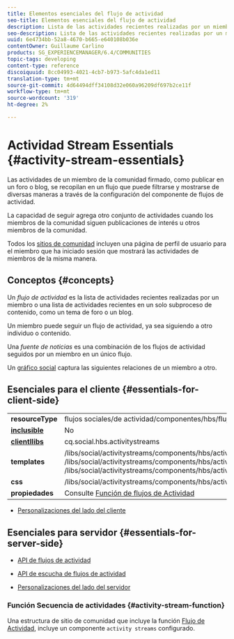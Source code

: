 ```yaml
---
title: Elementos esenciales del flujo de actividad
seo-title: Elementos esenciales del flujo de actividad
description: Lista de las actividades recientes realizadas por un miembro o una lista de actividades recientes en un solo subproceso de contenido
seo-description: Lista de las actividades recientes realizadas por un miembro o una lista de actividades recientes en un solo subproceso de contenido
uuid: 6e4734bb-52a8-4670-b665-e640108b036e
contentOwner: Guillaume Carlino
products: SG_EXPERIENCEMANAGER/6.4/COMMUNITIES
topic-tags: developing
content-type: reference
discoiquuid: 8cc04993-4021-4cb7-b973-5afc4da1ed11
translation-type: tm+mt
source-git-commit: 4d64494dff34108d32e060a96209df697b2ce11f
workflow-type: tm+mt
source-wordcount: '319'
ht-degree: 2%

---
```



# Actividad Stream Essentials {#activity-stream-essentials}

Las actividades de un miembro de la comunidad firmado, como publicar en un foro o blog, se recopilan en un flujo que puede filtrarse y mostrarse de diversas maneras a través de la configuración del componente de flujos de actividad.

La capacidad de seguir agrega otro conjunto de actividades cuando los miembros de la comunidad siguen publicaciones de interés u otros miembros de la comunidad.

Todos los [sitios de comunidad](overview.md#communitiessites) incluyen una página de perfil de usuario para el miembro que ha iniciado sesión que mostrará las actividades de miembros de la misma manera.

## Conceptos {#concepts}

Un *flujo de actividad* es la lista de actividades recientes realizadas por un miembro o una lista de actividades recientes en un solo subproceso de contenido, como un tema de foro o un blog.

Un miembro puede seguir un flujo de actividad, ya sea siguiendo a otro individuo o contenido.

Una *fuente de noticias* es una combinación de los flujos de actividad seguidos por un miembro en un único flujo.

Un [gráfico social](essentials-socialgraph.md) captura las siguientes relaciones de un miembro a otro.

## Esenciales para el cliente {#essentials-for-client-side}

<table> 
 <tbody>
  <tr>
   <td> <strong>resourceType</strong></td> 
   <td>flujos sociales/de actividad/componentes/hbs/flujos de actividad</td> 
  </tr>
  <tr>
   <td> <a href="scf.md#add-or-include-a-communities-component"><strong>inclusible</strong></a></td> 
   <td>No</td> 
  </tr>
  <tr>
   <td> <a href="clientlibs.md"><strong>clientllibs</strong></a></td> 
   <td>cq.social.hbs.activitystreams</td> 
  </tr>
  <tr>
   <td> <strong>templates</strong></td> 
   <td> /libs/social/activitystreams/components/hbs/activitystreams/activitystreams.hbs<br /> /libs/social/activitystreams/components/hbs/activitystreams/activity/activity-title.hbs<br /> /libs/social/activitystreams/components/hbs/activitystreams/activity/activity.hbs</td> 
  </tr>
  <tr>
   <td> <strong>css</strong></td> 
   <td> /libs/social/activitystreams/components/hbs/activitystreams/clientlibs/activitystreams.css</td> 
  </tr>
  <tr>
   <td><strong> propiedades</strong></td> 
   <td>Consulte <a href="activities.md">Función de flujos de Actividad</a></td> 
  </tr>
 </tbody>
</table>

* [Personalizaciones del lado del cliente](client-customize.md)

## Esenciales para servidor {#essentials-for-server-side}

* [API de flujos de actividad](https://helpx.adobe.com/experience-manager/6-4/sites/developing/using/reference-materials/javadoc/com/adobe/cq/social/activitystreams/api/package-frame.html)

* [API de escucha de flujos de actividad](https://helpx.adobe.com/experience-manager/6-4/sites/developing/using/reference-materials/javadoc/com/adobe/cq/social/activitystreams/listener/api/package-frame.html)

* [Personalizaciones del lado del servidor](server-customize.md)

### Función Secuencia de actividades {#activity-stream-function}

Una estructura de sitio de comunidad que incluye la función [Flujo de Actividad](functions.md#activity-stream-function), incluye un componente `activity streams` configurado.
